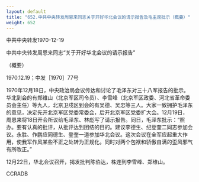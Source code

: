 ```yaml
---
layout: default
title: "652.中共中央转发周恩来同志关于开好华北会议的请示报告及毛主席批示（概要）"
weight: 652
---
```


中共中央转发1970-12-19

中共中央转发周恩来同志“关于开好华北会议的请示报告”

（概要）

1970.12.19；中发［1970］77号

1970年12月18日，中央政治局会议传达和讨论了毛泽东对三十八军报告的批示。华北到会的有郑维山（北京军区司令员）、李雪峰（北京军区政委、河北省革命委员会主任）等九人，北京卫戍区到会的有吴德、吴忠等三人。大家一致拥护毛泽东的意见，决定先开北京军区党委常委会，后开北京军区党委扩大会。12月19日，周恩来将18日开会所议给毛泽东、林彪写了请示报告。同日，毛泽东批示：“照办。要有认真的批评，从批评达到团结的目的。建议李德生、纪登奎二同志参加会议。永胜、作鹏应同德生、登奎一道参加华北会议。这次会议在全军应起重大作用，使我军作风某些不正之处转为正规化。同时对两个包袱和骄傲自满的歪风邪气有所改正。”

12月22日，华北会议召开，揭发批判陈伯达，株连到李雪峰、郑维山。

CCRADB

